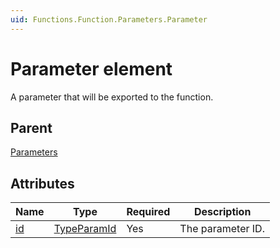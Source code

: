```yaml
---
uid: Functions.Function.Parameters.Parameter
---
```


# Parameter element

A parameter that will be exported to the function.

## Parent

[Parameters](xref:Functions.Function.Parameters)

## Attributes

|Name|Type|Required|Description|
|--- |--- |--- |--- |
|[id](xref:Functions.Function.Parameters.Parameter-id)|[TypeParamId](xref:Functions-TypeParamId)|Yes|The parameter ID.|
